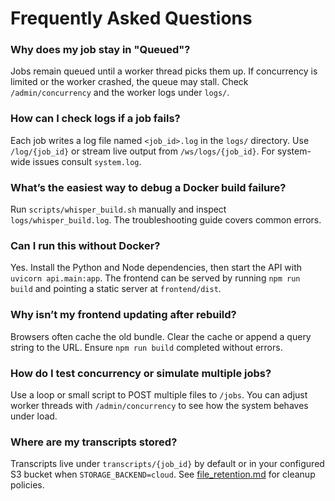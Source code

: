 # Frequently Asked Questions

### Why does my job stay in "Queued"?
Jobs remain queued until a worker thread picks them up. If concurrency is limited or the worker crashed, the queue may stall. Check `/admin/concurrency` and the worker logs under `logs/`.

### How can I check logs if a job fails?
Each job writes a log file named `<job_id>.log` in the `logs/` directory. Use `/log/{job_id}` or stream live output from `/ws/logs/{job_id}`. For system-wide issues consult `system.log`.

### What’s the easiest way to debug a Docker build failure?
Run `scripts/whisper_build.sh` manually and inspect `logs/whisper_build.log`. The troubleshooting guide covers common errors.

### Can I run this without Docker?
Yes. Install the Python and Node dependencies, then start the API with `uvicorn api.main:app`. The frontend can be served by running `npm run build` and pointing a static server at `frontend/dist`.

### Why isn’t my frontend updating after rebuild?
Browsers often cache the old bundle. Clear the cache or append a query string to the URL. Ensure `npm run build` completed without errors.

### How do I test concurrency or simulate multiple jobs?
Use a loop or small script to POST multiple files to `/jobs`. You can adjust worker threads with `/admin/concurrency` to see how the system behaves under load.

### Where are my transcripts stored?
Transcripts live under `transcripts/{job_id}` by default or in your configured S3 bucket when `STORAGE_BACKEND=cloud`. See [file_retention.md](file_retention.md) for cleanup policies.
